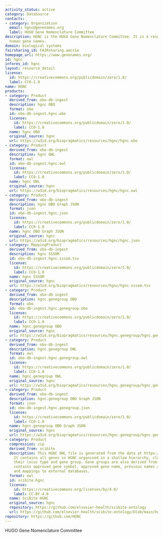 ```yaml
---
activity_status: active
category: DataSource
contacts:
- category: Organization
  email: hgnc@genenames.org
  label: HUGO Gene Nomenclature Committee
description: HGNC is the HUGO Gene Nomenclature Committee. It is a resource for approved
  human gene names.
domain: biological systems
fairsharing_id: FAIRsharing.amcv1e
homepage_url: https://www.genenames.org/
id: hgnc
infores_id: hgnc
layout: resource_detail
license:
  id: https://creativecommons.org/publicdomain/zero/1.0/
  label: CC0-1.0
name: HGNC
products:
- category: Product
  derived_from: obo-db-ingest
  description: hgnc OBO
  format: obo
  id: obo-db-ingest.hgnc.obo
  license:
    id: https://creativecommons.org/publicdomain/zero/1.0/
    label: CC0-1.0
  name: hgnc OBO
  original_source: hgnc
  url: https://w3id.org/biopragmatics/resources/hgnc/hgnc.obo
- category: Product
  derived_from: obo-db-ingest
  description: hgnc OWL
  format: owl
  id: obo-db-ingest.hgnc.owl
  license:
    id: https://creativecommons.org/publicdomain/zero/1.0/
    label: CC0-1.0
  name: hgnc OWL
  original_source: hgnc
  url: https://w3id.org/biopragmatics/resources/hgnc/hgnc.owl
- category: Product
  derived_from: obo-db-ingest
  description: hgnc OBO Graph JSON
  format: json
  id: obo-db-ingest.hgnc.json
  license:
    id: https://creativecommons.org/publicdomain/zero/1.0/
    label: CC0-1.0
  name: hgnc OBO Graph JSON
  original_source: hgnc
  url: https://w3id.org/biopragmatics/resources/hgnc/hgnc.json
- category: MappingProduct
  derived_from: obo-db-ingest
  description: hgnc SSSOM
  id: obo-db-ingest.hgnc.sssom.tsv
  license:
    id: https://creativecommons.org/publicdomain/zero/1.0/
    label: CC0-1.0
  name: hgnc SSSOM
  original_source: hgnc
  url: https://w3id.org/biopragmatics/resources/hgnc/hgnc.sssom.tsv
- category: Product
  derived_from: obo-db-ingest
  description: hgnc.genegroup OBO
  format: obo
  id: obo-db-ingest.hgnc.genegroup.obo
  license:
    id: https://creativecommons.org/publicdomain/zero/1.0/
    label: CC0-1.0
  name: hgnc.genegroup OBO
  original_source: hgnc
  url: https://w3id.org/biopragmatics/resources/hgnc.genegroup/hgnc.genegroup.obo
- category: Product
  derived_from: obo-db-ingest
  description: hgnc.genegroup OWL
  format: owl
  id: obo-db-ingest.hgnc.genegroup.owl
  license:
    id: https://creativecommons.org/publicdomain/zero/1.0/
    label: CC0-1.0
  name: hgnc.genegroup OWL
  original_source: hgnc
  url: https://w3id.org/biopragmatics/resources/hgnc.genegroup/hgnc.genegroup.owl
- category: Product
  derived_from: obo-db-ingest
  description: hgnc.genegroup OBO Graph JSON
  format: json
  id: obo-db-ingest.hgnc.genegroup.json
  license:
    id: https://creativecommons.org/publicdomain/zero/1.0/
    label: CC0-1.0
  name: hgnc.genegroup OBO Graph JSON
  original_source: hgnc
  url: https://w3id.org/biopragmatics/resources/hgnc.genegroup/hgnc.genegroup.json
- category: Product
  compression: zip
  derived_from: scibite
  description: This HGNC OWL file is generated from the data at https://www.genenames.org/.
    It contains all genes in HGNC organised in a shallow hierarchy, classified by
    their locus type and gene group. Gene groups are also derived from HGNC. The ontology
    contains approved gene symbol, approved gene name, previous names and symbols
    and mappings to external databases.
  format: owl
  id: scibite.hgnc
  license:
    id: https://creativecommons.org/licenses/by/4.0/
    label: CC-BY-4.0
  name: SciBite HGNC
  original_source: hgnc
  repository: https://github.com/elsevier-health/scibite-ontology
  url: https://github.com/elsevier-health/scibite-ontology/blob/main/hgnc_2025_02_04.owl.zip
repository: https://github.com/HGNC
---
```

HUGO Gene Nomenclature Committee